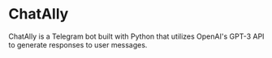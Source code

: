 # ChatAlly

ChatAlly is a Telegram bot built with Python that utilizes OpenAI's GPT-3 API to generate responses to user messages.